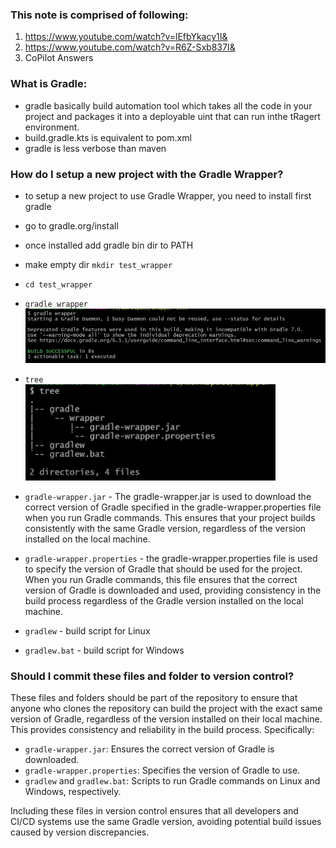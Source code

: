 ### This note is comprised of following:
  1. https://www.youtube.com/watch?v=lEfbYkacy1I&
  2. https://www.youtube.com/watch?v=R6Z-Sxb837I&
  3. CoPilot Answers

### What is Gradle: 
 - gradle basically build automation tool which takes all the code in your project and packages it into a deployable uint that can run inthe tRagert environment.
 - build.gradle.kts is equivalent to pom.xml
 - gradle is less verbose than maven


### How do I setup a new project with the Gradle Wrapper?
 - to setup a new project to use Gradle Wrapper, you need to install first gradle
 - go to gradle.org/install
 - once installed add gradle bin dir to PATH
 - make empty dir `mkdir test_wrapper`
 - `cd test_wrapper`
 - `gradle wrapper`
 <br><img src="img/grdl.1.png" width=600>
 - `tree`
 <br><img src="img/grdl.2.png" width=400>
 - `gradle-wrapper.jar` - The gradle-wrapper.jar is used to download the correct version of Gradle specified in the gradle-wrapper.properties file when you run Gradle commands. This ensures that your project builds consistently with the same Gradle version, regardless of the version installed on the local machine.

 - `gradle-wrapper.properties` - the gradle-wrapper.properties file is used to specify the version of Gradle that should be used for the project. When you run Gradle commands, this file ensures that the correct version of Gradle is downloaded and used, providing consistency in the build process regardless of the Gradle version installed on the local machine.

 - `gradlew` - build script for Linux
 - `gradlew.bat` - build script for Windows
 
 ### Should I commit these files and folder to version control?
 These files and folders should be part of the repository to ensure that anyone who clones the repository can build the project with the exact same version of Gradle, regardless of the version installed on their local machine. This provides consistency and reliability in the build process. Specifically:

- `gradle-wrapper.jar`: Ensures the correct version of Gradle is downloaded.
- `gradle-wrapper.properties`: Specifies the version of Gradle to use.
- `gradlew` and `gradlew.bat`: Scripts to run Gradle commands on Linux and Windows, respectively.

Including these files in version control ensures that all developers and CI/CD systems use the same Gradle version, avoiding potential build issues caused by version discrepancies.

